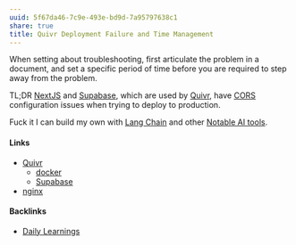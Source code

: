 ```yaml
---
uuid: 5f67da46-7c9e-493e-bd9d-7a95797638c1
share: true
title: Quivr Deployment Failure and Time Management
---
```

When setting about troubleshooting, first articulate the problem in a document, and set a specific period of time before you are required to step away from the problem.

TL;DR [NextJS](../cd72b482-f303-47ab-a246-6bddebe08aa2) and [Supabase](../85a1e96b-889a-4349-a47e-0064a7e8d0fa), which are used by [Quivr](../5f6823db-9bc8-422a-be89-b7bbe75bdb79), have [CORS](../29b9c0f8-506f-450a-b959-c357e2eaa6d4) configuration issues when trying to deploy to production.

Fuck it I can build my own with [Lang Chain](../f2746cd8-46b4-4d36-a3d7-cfe8937bbe96) and other [Notable AI tools](../1f16e3ec-47c6-4f57-97a6-4ab3bbec3237).


#### Links

* [Quivr](../5f6823db-9bc8-422a-be89-b7bbe75bdb79)
	* [docker](../c65dca25-4360-46cb-ac00-5100b9ec3f30)
	* [Supabase](../85a1e96b-889a-4349-a47e-0064a7e8d0fa)
* [nginx](../2c37e79d-9050-4762-8cc6-42f9060bd348)

#### Backlinks

* [Daily Learnings](/4271e403-0a66-46c8-8bcc-af847888e548)